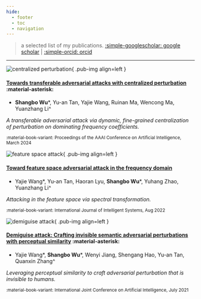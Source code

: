 ```yaml
---
hide:
  - footer
  - toc
  - navigation
---
```


> a selected list of my publications. [:simple-googlescholar: google scholar](https://scholar.google.com/citations?user=Mf-JoyQAAAAJ) | [:simple-orcid: orcid](https://orcid.org/0000-0002-0737-7420)

---

![centralized perturbation](assets/centralized-perturbation.png){ .pub-img align=left }

#### [Towards transferable adversarial attacks with centralized perturbation](https://doi.org/10.1609/aaai.v38i6.28427) :material-asterisk:

- **Shangbo Wu***, Yu-an Tan, Yajie Wang, Ruinan Ma, Wencong Ma, Yuanzhang Li^

<em>A transferable adversarial attack via dynamic, fine-grained centralization of perturbation on dominating frequency coefficients.</em>

<sup>:material-book-variant: Proceedings of the AAAI Conference on Artificial
Intelligence, March 2024</sup>

![feature space attack](assets/feature-space-attack.png){ .pub-img align=left }

#### [Toward feature space adversarial attack in the frequency domain](https://doi.org/10.1002/int.23031)

- Yajie Wang\*, Yu-an Tan, Haoran Lyu, **Shangbo Wu***, Yuhang Zhao, Yuanzhang Li^

<em>Attacking in the feature space via spectral transformation.</em>

<sup>:material-book-variant: International Journal of Intelligent Systems, Aug
2022</sup>

![demiguise attack](assets/demiguise-attack.png){ .pub-img align=left }

#### [Demiguise attack: Crafting invisible semantic adversarial perturbations with perceptual similarity](https://doi.org/10.24963/ijcai.2021/430) :material-asterisk:

- Yajie Wang\*, **Shangbo Wu***, Wenyi Jiang, Shengang Hao, Yu-an Tan, Quanxin Zhang^

<em>Leveraging perceptual similarity to craft adversarial perturbation that is invisible to humans.</em>

<sup>:material-book-variant: International Joint Conference on Artificial Intelligence, July 2021</sup>

